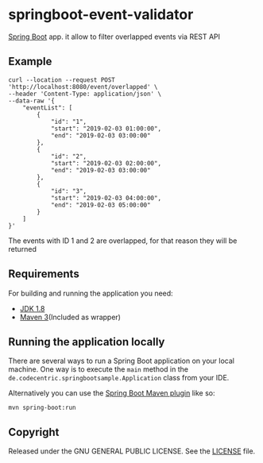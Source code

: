 # springboot-event-validator

[Spring Boot](http://projects.spring.io/spring-boot/) app. it allow to filter overlapped events via REST API

## Example

```shell
curl --location --request POST 'http://localhost:8080/event/overlapped' \
--header 'Content-Type: application/json' \
--data-raw '{
    "eventList": [
        {
            "id": "1",
            "start": "2019-02-03 01:00:00",
            "end": "2019-02-03 03:00:00"
        },
        {
            "id": "2",
            "start": "2019-02-03 02:00:00",
            "end": "2019-02-03 03:00:00"
        },
        {
            "id": "3",
            "start": "2019-02-03 04:00:00",
            "end": "2019-02-03 05:00:00"
        }
    ]
}'
```
The events with ID 1 and 2 are overlapped, for that reason they will be returned 

## Requirements

For building and running the application you need:

- [JDK 1.8](http://www.oracle.com/technetwork/java/javase/downloads/jdk8-downloads-2133151.html)
- [Maven 3](https://maven.apache.org)(Included as wrapper)

## Running the application locally

There are several ways to run a Spring Boot application on your local machine. One way is to execute the `main` method in the `de.codecentric.springbootsample.Application` class from your IDE.

Alternatively you can use the [Spring Boot Maven plugin](https://docs.spring.io/spring-boot/docs/current/reference/html/build-tool-plugins-maven-plugin.html) like so:

```shell
mvn spring-boot:run
```

## Copyright

Released under the GNU GENERAL PUBLIC LICENSE. See the [LICENSE](https://github.com/rosemberg-12/Event-Validator/blob/main/LICENSE) file.
